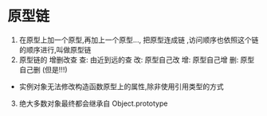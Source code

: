 # 原型链
1. 在原型上加一个原型,再加上一个原型..., 把原型连成链 ,访问顺序也依照这个链的顺序进行,叫做原型链
2. 原型链的 增删改查
    查: 由近到远的查
    改: 原型自己改
    增: 原型自己增
    删: 原型自己删 (但是!!!)
  * 实例对象无法修改构造函数原型上的属性,除非使用引用类型的方式

3. 绝大多数对象最终都会继承自 Object.prototype 